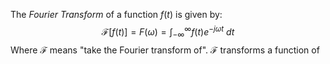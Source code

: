The *Fourier Transform* of a function $f(t)$ is given by:
$$\mathcal{F}[f(t)]=F(\omega)=\int_{-\infty}^{\infty}f(t)e^{-j\omega t}~dt$$
Where $\mathcal{F}$ means "take the Fourier transform of". $\mathcal{F}$ transforms a function of 